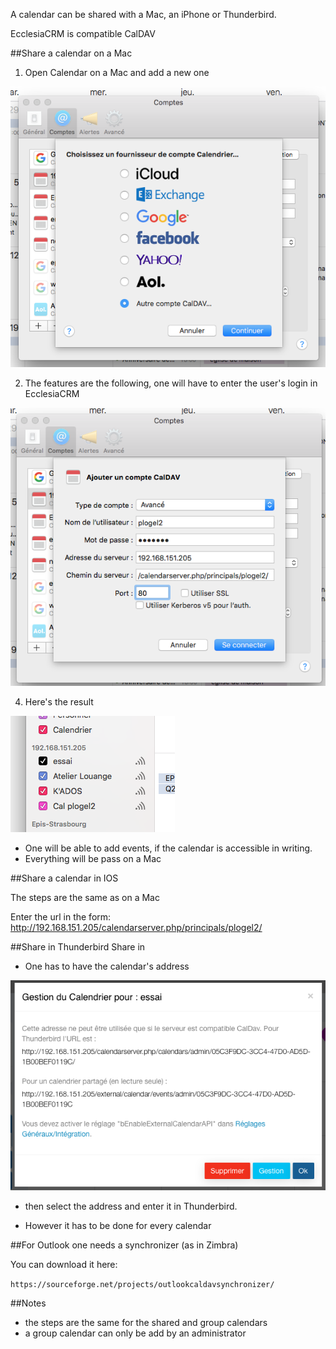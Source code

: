 A calendar can be shared with a Mac, an iPhone or Thunderbird.

EcclesiaCRM is compatible CalDAV

##Share a calendar on a Mac

1. Open Calendar on a Mac and add a new one

![Screenshot](../../img/person/user_cal_share1.png)

2. The features are the following, one will have to enter the user's login in EcclesiaCRM

![Screenshot](../../img/person/user_cal_share2.png)

4. Here's the result

![Screenshot](../../img/person/user_cal_share3.png)

-  One will be able to add events, if the calendar is accessible in writing.
- Everything will be pass on a Mac

##Share a calendar in IOS

The steps are the same as on a Mac

Enter the url in the form: http://192.168.151.205/calendarserver.php/principals/plogel2/

##Share in Thunderbird Share in

- One has to have the calendar's address

![Screenshot](../../img/person/user11.png)

- then select the address and enter it in Thunderbird.

- However it has to be done for every calendar

##For Outlook one needs a synchronizer (as in Zimbra)

You can download it here:

```https://sourceforge.net/projects/outlookcaldavsynchronizer/```



##Notes

- the steps are the same for the shared and group calendars
- a group calendar can only be add by an administrator


